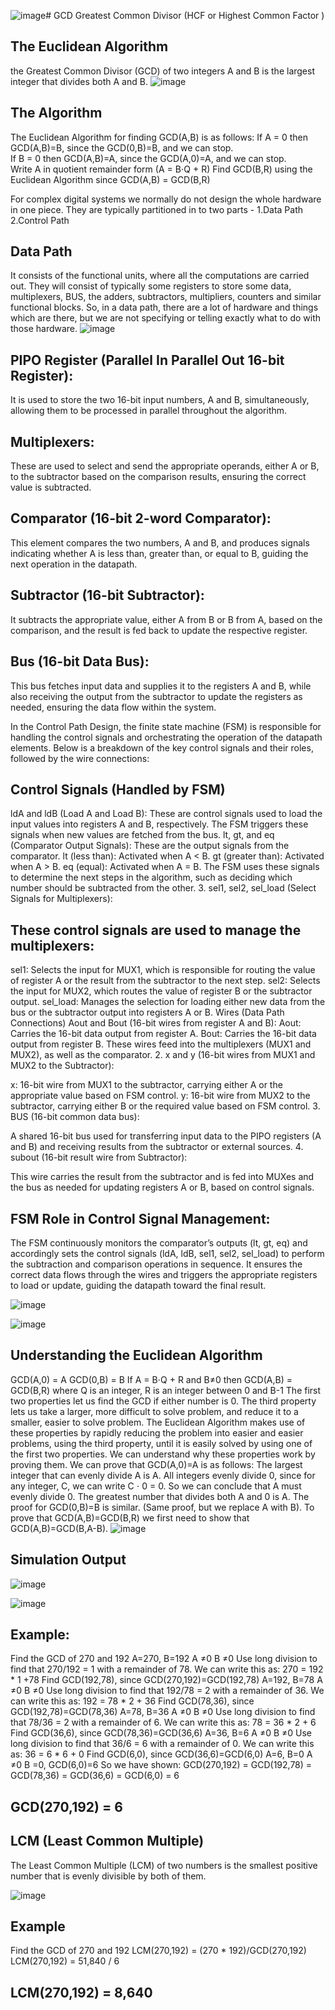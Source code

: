 ![image](https://github.com/user-attachments/assets/9edd5ec5-dbda-4a27-8e8d-c64976cb906a)# GCD
Greatest Common Divisor (HCF or Highest Common Factor )

## The Euclidean Algorithm ##
the Greatest Common Divisor (GCD) of two integers A and B is the largest integer that divides both A and B.
![image](https://github.com/user-attachments/assets/624679bd-b320-410c-a97c-4c913f1a6e20)

## The Algorithm
The Euclidean Algorithm for finding GCD(A,B) is as follows:
If A = 0 then GCD(A,B)=B, since the GCD(0,B)=B, and we can stop.  
If B = 0 then GCD(A,B)=A, since the GCD(A,0)=A, and we can stop.  
Write A in quotient remainder form (A = B⋅Q + R)
Find GCD(B,R) using the Euclidean Algorithm since GCD(A,B) = GCD(B,R)

For complex digital systems we 
normally do not design the whole hardware in one piece. They are typically partitioned 
in to two parts -   1.Data Path        2.Control Path
## Data Path 
It consists of the functional units, where all the computations are carried out.
They will consist of typically some registers to store some data, multiplexers, 
BUS, the adders, subtractors, multipliers, counters and similar functional blocks. So, in a 
data path, there are a lot of hardware and things which are there, but we are not 
specifying or telling exactly what to do with those hardware. 
![image](https://github.com/user-attachments/assets/8b646ed2-6557-45d1-ba76-72712ac8d6de)


## PIPO Register (Parallel In Parallel Out 16-bit Register):
It is used to store the two 16-bit input numbers, A and B, simultaneously, allowing them to be processed in parallel throughout the algorithm.

## Multiplexers:
These are used to select and send the appropriate operands, either A or B, to the subtractor based on the comparison results, ensuring the correct value is subtracted.

## Comparator (16-bit 2-word Comparator):
This element compares the two numbers, A and B, and produces signals indicating whether A is less than, greater than, or equal to B, guiding the next operation in the datapath.

## Subtractor (16-bit Subtractor):
It subtracts the appropriate value, either A from B or B from A, based on the comparison, and the result is fed back to update the respective register.

## Bus (16-bit Data Bus):
This bus fetches input data and supplies it to the registers A and B, while also receiving the output from the subtractor to update the registers as needed, ensuring the data flow within the system.

In the Control Path Design, the finite state machine (FSM) is responsible for handling the control signals and orchestrating the operation of the datapath elements. Below is a breakdown of the key control signals and their roles, followed by the wire connections:

## Control Signals (Handled by FSM)
ldA and ldB (Load A and Load B): These are control signals used to load the input values into registers A and B, respectively. The FSM triggers these signals when new values are fetched from the bus.
lt, gt, and eq (Comparator Output Signals):
These are the output signals from the comparator.
lt (less than): Activated when A < B.
gt (greater than): Activated when A > B.
eq (equal): Activated when A = B.
The FSM uses these signals to determine the next steps in the algorithm, such as deciding which number should be subtracted from the other.
3. sel1, sel2, sel_load (Select Signals for Multiplexers):

## These control signals are used to manage the multiplexers:
sel1: Selects the input for MUX1, which is responsible for routing the value of register A or the result from the subtractor to the next step.
sel2: Selects the input for MUX2, which routes the value of register B or the subtractor output.
sel_load: Manages the selection for loading either new data from the bus or the subtractor output into registers A or B.
Wires (Data Path Connections)
Aout and Bout (16-bit wires from register A and B):
Aout: Carries the 16-bit data output from register A.
Bout: Carries the 16-bit data output from register B.
These wires feed into the multiplexers (MUX1 and MUX2), as well as the comparator.
2. x and y (16-bit wires from MUX1 and MUX2 to the Subtractor):

x: 16-bit wire from MUX1 to the subtractor, carrying either A or the appropriate value based on FSM control.
y: 16-bit wire from MUX2 to the subtractor, carrying either B or the required value based on FSM control.
3. BUS (16-bit common data bus):

A shared 16-bit bus used for transferring input data to the PIPO registers (A and B) and receiving results from the subtractor or external sources.
4. subout (16-bit result wire from Subtractor):

This wire carries the result from the subtractor and is fed into MUXes and the bus as needed for updating registers A or B, based on control signals.

## FSM Role in Control Signal Management:
The FSM continuously monitors the comparator’s outputs (lt, gt, eq) and accordingly sets the control signals (ldA, ldB, sel1, sel2, sel_load) to perform the subtraction and comparison operations in sequence. It ensures the correct data flows through the wires and triggers the appropriate registers to load or update, guiding the datapath toward the final result.

![image](https://github.com/user-attachments/assets/6443fe65-8161-4c44-80c4-5d0c76a327a3)

![image](https://github.com/user-attachments/assets/ac48f8b3-5c19-483f-8dce-a6270dfdd245)



## Understanding the Euclidean Algorithm
GCD(A,0) = A
GCD(0,B) = B
If A = B⋅Q + R and B≠0 then GCD(A,B) = GCD(B,R) where Q is an integer, R is an integer between 0 and B-1
The first two properties let us find the GCD if either number is 0. The third property lets us take a larger, more difficult to solve problem, and reduce it to a smaller, easier to solve problem.
The Euclidean Algorithm makes use of these properties by rapidly reducing the problem into easier and easier problems, using the third property,  until it is easily solved by using one of the first two properties.
We can understand why these properties work by proving them.
We can prove that GCD(A,0)=A is as follows:
The largest integer that can evenly divide A is A.
All integers evenly divide 0, since for any integer, C, we can write C ⋅ 0 = 0. So we can conclude that A must evenly divide 0.
The greatest number that divides both A and 0 is A.
The proof for GCD(0,B)=B is similar. (Same proof, but we replace A with B).
To prove that GCD(A,B)=GCD(B,R) we first need to show that GCD(A,B)=GCD(B,A-B).
![image](https://github.com/user-attachments/assets/9f205de7-5f7a-47a7-8152-39367257a92c)



## Simulation Output 
![image](https://github.com/user-attachments/assets/c963d054-590e-4a4c-89fe-f0487b849f5d)

![image](https://github.com/user-attachments/assets/60f42d66-a877-4709-82a7-961ed3bc977f)





## Example:
Find the GCD of 270 and 192
A=270, B=192
A ≠0
B ≠0
Use long division to find that 270/192 = 1 with a remainder of 78. We can write this as: 270 = 192 * 1 +78
Find GCD(192,78), since GCD(270,192)=GCD(192,78)
A=192, B=78
A ≠0
B ≠0
Use long division to find that 192/78 = 2 with a remainder of 36. We can write this as:
192 = 78 * 2 + 36
Find GCD(78,36), since GCD(192,78)=GCD(78,36)
A=78, B=36
A ≠0
B ≠0
Use long division to find that 78/36 = 2 with a remainder of 6. We can write this as:
78 = 36 * 2 + 6
Find GCD(36,6), since GCD(78,36)=GCD(36,6)
A=36, B=6
A ≠0
B ≠0
Use long division to find that 36/6 = 6 with a remainder of 0. We can write this as:
36 = 6 * 6 + 0
Find GCD(6,0), since GCD(36,6)=GCD(6,0)
A=6, B=0
A ≠0
B =0, GCD(6,0)=6
So we have shown:
GCD(270,192) = GCD(192,78) = GCD(78,36) = GCD(36,6) = GCD(6,0) = 6
## GCD(270,192) = 6


## LCM (Least Common Multiple)
The Least Common Multiple (LCM) of two numbers is the smallest positive number that is evenly divisible by both of them.

![image](https://github.com/user-attachments/assets/43c01262-3ead-4545-adda-38c1402eb025)
## Example
Find the GCD of 270 and 192
LCM(270,192)  = (270 * 192)/GCD(270,192)
LCM(270,192)  =  51,840 / 6 
## LCM(270,192)  =  8,640

